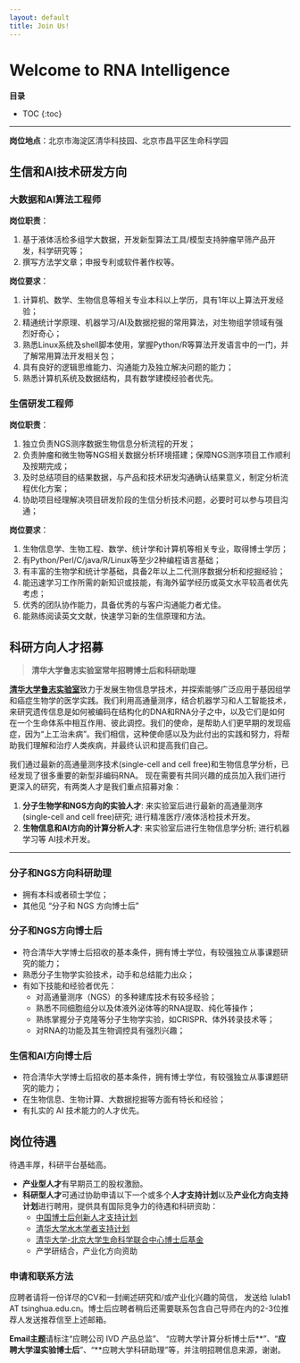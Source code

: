 ```yaml
---
layout: default
title: Join Us!
---
```


# Welcome to RNA Intelligence

**目录**

* TOC
{:toc}

---

**岗位地点**：北京市海淀区清华科技园、北京市昌平区生命科学园



## 生信和AI技术研发方向

### 大数据和AI算法工程师

**岗位职责**：

1. 基于液体活检多组学大数据，开发新型算法工具/模型支持肿瘤早筛产品开发，科学研究等；
2. 撰写方法学文章；申报专利或软件著作权等。

**岗位要求**：

1. 计算机、数学、生物信息等相关专业本科以上学历，具有1年以上算法开发经验；
2. 精通统计学原理、机器学习/AI及数据挖掘的常用算法，对生物组学领域有强烈好奇心；
3. 熟悉Linux系统及shell脚本使用，掌握Python/R等算法开发语言中的一门，并了解常用算法开发相关包；
4. 具有良好的逻辑思维能力、沟通能力及独立解决问题的能力；
5. 熟悉计算机系统及数据结构，具有数学建模经验者优先。



### 生信研发工程师

**岗位职责**：

1. 独立负责NGS测序数据生物信息分析流程的开发；
2. 负责肿瘤和微生物等NGS相关数据分析环境搭建；保障NGS测序项目工作顺利及按期完成；
3. 及时总结项目的结果数据，与产品和技术研发沟通确认结果意义，制定分析流程优化方案；
4. 协助项目经理解决项目研发阶段的生信分析技术问题，必要时可以参与项目沟通；

**岗位要求**：

1. 生物信息学、生物工程、数学、统计学和计算机等相关专业，取得博士学历；
2. 有Python/Perl/C/java/R/Linux等至少2种编程语言基础；
3. 有丰富的生物学和统计学基础，具备2年以上二代测序数据分析和挖掘经验；
4. 能迅速学习工作所需的新知识或技能，有海外留学经历或英文水平较高者优先考虑；
5. 优秀的团队协作能力，具备优秀的与客户沟通能力者尤佳。
6. 能熟练阅读英文文献，快速学习新的生信原理和方法。

 





## 科研方向人才招募

> **清华大学鲁志实验室常年招聘博士后和科研助理**

[**清华大学鲁志实验室**](https://www.ncrnalab.org)致力于发展生物信息学技术，并探索能够广泛应用于基因组学和癌症生物学的医学实践。我们利用高通量测序，结合机器学习和人工智能技术，来研究遗传信息是如何被编码在结构化的DNA和RNA分子之中，以及它们是如何在一个生命体系中相互作用、彼此调控。我们的使命，是帮助人们更早期的发现癌症，因为“上工治未病”。我们相信，这种使命感以及为此付出的实践和努力，将帮助我们理解和治疗人类疾病，并最终认识和提高我们自己。

我们通过最新的高通量测序技术(single-cell and cell free)和生物信息学分析，已经发现了很多重要的新型非编码RNA。
现在需要有共同兴趣的成员加入我们进行更深入的研究，有两类人才是我们重点招募对象：

1. **分子生物学和NGS方向的实验人才**: 来实验室后进行最新的高通量测序(single-cell and cell free)研究; 进行精准医疗/液体活检技术开发。
2. **生物信息和AI方向的计算分析人才**: 来实验室后进行生物信息学分析; 进行机器学习等 AI技术开发。

---

### 分子和NGS方向科研助理

- 拥有本科或者硕士学位；
- 其他见 “分子和 NGS 方向博士后”

### 分子和NGS方向博士后

* 符合清华大学博士后招收的基本条件，拥有博士学位，有较强独立从事课题研究的能力；
* 熟悉分子生物学实验技术，动手和总结能力出众；
* 有如下技能和经验者优先：
  * 对高通量测序（NGS）的多种建库技术有较多经验；
  * 熟悉不同细胞组分以及体液外泌体等的RNA提取、纯化等操作；
  * 熟练掌握分子克隆等分子生物学实验，如CRISPR、体外转录技术等；
  * 对RNA的功能及其生物调控具有强烈兴趣；

### 生信和AI方向博士后

* 符合清华大学博士后招收的基本条件，拥有博士学位，有较强独立从事课题研究的能力；
* 在生物信息、生物计算、大数据挖掘等方面有特长和经验；
* 有扎实的 AI 技术能力的人才优先。




##  岗位待遇

待遇丰厚，科研平台基础高。

* **产业型人才**有早期员工的股权激励。
* **科研型人才**可通过协助申请以下一个或多个**人才支持计划**以及**产业化方向支持计划**进行聘用，提供具有国际竞争力的待遇和科研资助：
  * [中国博士后创新人才支持计划](http://postdoctor.tsinghua.edu.cn/info/zxtz/1723)
  * [清华大学水木学者支持计划](http://postdoctor.tsinghua.edu.cn/thu/index.htm)
  * [清华大学-北京大学生命科学联合中心博士后基金](http://www.cls.edu.cn/Academicactivities/notices/index4438.shtml)
  * 产学研结合，产业化方向资助



### 申请和联系方法

应聘者请将一份详尽的CV和一封阐述研究和/或产业化兴趣的简信， 发送给 lulab1 AT tsinghua.edu.cn。博士后应聘者稍后还需要联系包含自己导师在内的2-3位推荐人发送推荐信至上述邮箱。

**Email主题**请标注“应聘公司 IVD 产品总监”、 “应聘大学计算分析博士后**”、“**应聘大学湿实验博士后**”、“**应聘大学科研助理”等，并注明招聘信息来源，谢谢。

